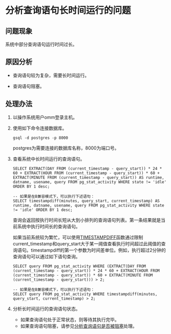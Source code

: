 # 分析查询语句长时间运行的问题<a name="ZH-CN_TOPIC_0291615096"></a>

## 问题现象<a name="section262711486472"></a>

系统中部分查询语句运行时间过长。

## 原因分析<a name="section101846244812"></a>

-   查询语句较为复杂，需要长时间运行。

-   查询语句阻塞。


## 处理办法<a name="section954884820"></a>

1.  以操作系统用户omm登录主机。
2.  使用如下命令连接数据库。

    ```
    gsql -d postgres -p 8000
    ```

    postgres为需要连接的数据库名称，8000为端口号。

3.  查看系统中长时间运行的查询语句。

    ```
    SELECT EXTRACT(DAY FROM (current_timestamp - query_start)) * 24 * 60 + EXTRACT(HOUR FROM (current_timestamp - query_start)) * 60 + EXTRACT(MINUTE FROM (current_timestamp - query_start)) AS runtime, datname, usename, query FROM pg_stat_activity WHERE state != 'idle' ORDER BY 1 desc;
    
    -- 如果是在B兼容模式下，可以执行下述语句：
    SELECT timestampdiff(minutes, query_start, current_timestamp) AS runtime, datname, usename, query FROM pg_stat_activity WHERE state != 'idle' ORDER BY 1 desc;
    ```

    查询会返回按执行时间长短从大到小排列的查询语句列表。第一条结果就是当前系统中执行时间长的查询语句。

    如果当前系统较为繁忙，可以使用[TIMESTAMPDIFF](时间和日期处理函数和操作符.md#zh-cn_topic_0283136846_section5629194495516)函数通过限制current\_timestamp和query\_start大于某一阈值查看执行时间超过此阈值的查询语句。timestampdiff的第一个参数为时间差单位。例如，执行超过2分钟的查询语句可以通过如下语句查询。

    ```
    SELECT query FROM pg_stat_activity WHERE (EXTRACT(DAY FROM (current_timestamp - query_start)) * 24 * 60 + EXTRACT(HOUR FROM (current_timestamp - query_start)) * 60 + EXTRACT(MINUTE FROM (current_timestamp - query_start))) > 2;
    
    -- 如果是在B兼容模式下，可以执行下述语句：
    SELECT query FROM pg_stat_activity WHERE timestampdiff(minutes, query_start, current_timestamp) > 2;
    ```

4.  分析长时间运行的查询语句状态。
    -   如果查询语句处于正常状态，则等待其执行完毕。
    -   如果查询语句阻塞，请参见[分析查询语句是否被阻塞](分析查询语句是否被阻塞.md)处理。


